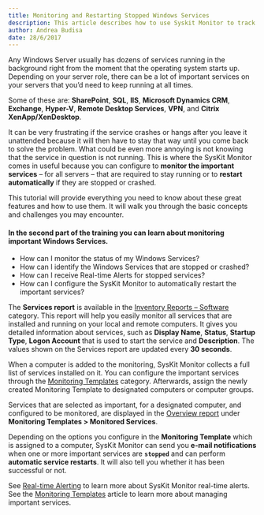 ```yaml
---
title: Monitoring and Restarting Stopped Windows Services
description: This article describes how to use Syskit Monitor to track important services that are running on the servers and restart them automatically if they stop or crash. 
author: Andrea Budisa
date: 28/6/2017
---
```

Any Windows Server usually has dozens of services running in the background right from the moment that the operating system starts up. Depending on your server role, there can be a lot of important services on your servers that you’d need to keep running at all times.

Some of these are: **SharePoint**, **SQL**, **IIS**, **Microsoft Dynamics CRM**, **Exchange**, **Hyper-V**, **Remote Desktop Services**, **VPN**, and **Citrix XenApp/XenDesktop**. 

It can be very frustrating if the service crashes or hangs after you leave it unattended because it will then have to stay that way until you come back to solve the problem. What could be even more annoying is not knowing that the service in question is not running. This is where the SysKit Monitor comes in useful because you can configure to **monitor the important services** – for all servers – that are required to stay running or to **restart automatically** if they are stopped or crashed.

This tutorial will provide everything you need to know about these great features and how to use them. It will walk you through the basic concepts and challenges you may encounter.

#### In the second part of the training you can learn about monitoring important Windows Services.

* How can I monitor the status of my Windows Services?
* How can I identify the Windows Services that are stopped or crashed?
* How can I receive Real-time Alerts for stopped services?
* How can I configure the SysKit Monitor to automatically restart the important services?

The **Services report** is available in the [Inventory Reports – Software](#internal/get-to-know-syskit-monitor/reports/inventory-reports/hardware-and-software) category. This report will help you easily monitor all services that are installed and running on your local and remote computers. It gives you detailed information about services, such as **Display Name**, **Status**, **Startup Type**, **Logon Account** that is used to start the service and **Description**. The values shown on the Services report are updated every **30 seconds**.

When a computer is added to the monitoring, SysKit Monitor collects a full list of services installed on it. You can configure the important services through the [Monitoring Templates](#internal/get-to-know-syskit-monitor/administration/monitoring-templates) category. Afterwards, assign the newly created Monitoring Template to designated computers or computer groups.

Services that are selected as important, for a designated computer, and configured to be monitored, are displayed in the [Overview report](#internal/get-to-know-syskit-monitor/reports/performance-reports/computer-performance) under **Monitoring Templates > Monitored Services**.

Depending on the options you configure in the **Monitoring Template** which is assigned to a computer, SysKit Monitor can send you **e-mail notifications** when one or more important services are **`stopped`** and can perform **automatic service restarts**. It will also tell you whether it has been successful or not.

See [Real-time Alerting](#internal/common-tasks/real-time-alerting) to learn more about SysKit Monitor real-time alerts.  
See the [Monitoring Templates](#internal/get-to-know-syskit-monitor/administration/monitoring-templates) article to learn more about managing important services.